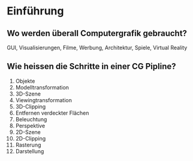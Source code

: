 # Einführung

## Wo werden überall Computergrafik gebraucht?
GUI, Visualisierungen, Filme, Werbung,
Architektur, Spiele, Virtual Reality

## Wie heissen die Schritte in einer CG Pipline?
 1. Objekte
 2. Modelltransformation
 3. 3D-Szene
 4. Viewingtransformation
 5. 3D-Clipping
 6. Entfernen verdeckter Flächen
 7. Beleuchtung
 8. Perspektive
 9. 2D-Szene
10. 2D-Clipping
11. Rasterung
12. Darstellung


